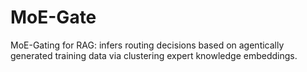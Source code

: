 # MoE-Gate
MoE-Gating for RAG:  infers routing decisions based on agentically generated training data via clustering expert knowledge embeddings.
